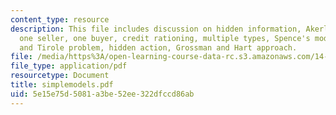 ```yaml
---
content_type: resource
description: This file includes discussion on hidden information, Akerlof's Lemons,
  one seller, one buyer, credit rationing, multiple types, Spence's model, Maskin
  and Tirole problem, hidden action, Grossman and Hart approach.
file: /media/https%3A/open-learning-course-data-rc.s3.amazonaws.com/14-129-advanced-contract-theory-spring-2005/5e15e75d5081a3be52ee322dfccd86ab_simplemodels.pdf
file_type: application/pdf
resourcetype: Document
title: simplemodels.pdf
uid: 5e15e75d-5081-a3be-52ee-322dfccd86ab
---
```

